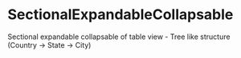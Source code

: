 # SectionalExpandableCollapsable
Sectional expandable collapsable of table view - Tree like structure (Country -> State -> City)
